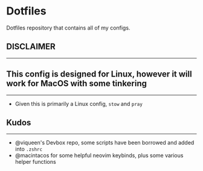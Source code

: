 # Dotfiles

Dotfiles repository that contains all of my configs.

## DISCLAIMER

---

This config is designed for Linux, however it will work for MacOS with some tinkering
---

---

- Given this is primarily a Linux config, `stow` and `pray`

## Kudos

---

- @viqueen's Devbox repo, some scripts have been borrowed and added into `.zshrc`
- @macintacos for some helpful neovim keybinds, plus some various helper functions
